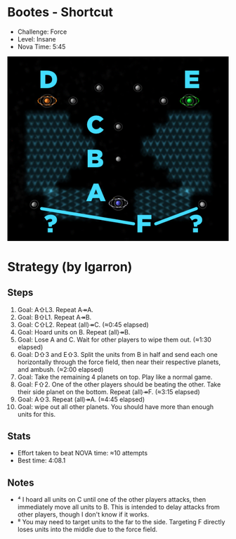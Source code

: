 # Bootes - Shortcut

- Challenge: Force
- Level: Insane
- Nova Time: 5:45

![Screenshot of level with labeled planets.](img/shortcut-planets.png)

# Strategy (by lgarron)

## Steps

1. Goal: A⇧L3. Repeat A↠A.
2. Goal: B⇧L1. Repeat A↠B.
3. Goal: C⇧L2. Repeat (all)↠C. (≈0:45 elapsed)
4. Goal: Hoard units on B. Repeat (all)↠B.
5. Goal: Lose A and C. Wait for other players to wipe them out. (≈1:30 elapsed)
6. Goal: D⇧3 and E⇧3. Split the units from B in half and send each one horizontally through the force field, then near their respective planets, and ambush. (≈2:00 elapsed)
7. Goal: Take the remaining 4 planets on top. Play like a normal game.
8. Goal: F⇧2. One of the other players should be beating the other. Take their side planet on the bottom. Repeat (all)↠F. (≈3:15 elapsed)
9. Goal: A⇧3. Repeat (all)↠A. (≈4:45 elapsed)
10. Goal: wipe out all other planets. You should have more than enough units for this.

## Stats

- Effort taken to beat NOVA time: ≈10 attempts
- Best time: 4:08.1

## Notes

- ⁴ I hoard all units on C until one of the other players attacks, then immediately move all units to B. This is intended to delay attacks from other players, though I don't know if it works.
- ⁸ You may need to target units to the far to the side. Targeting F directly loses units into the middle due to the force field.
